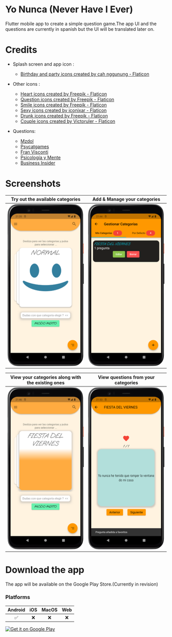 # Yo Nunca (Never Have I Ever)

Flutter mobile app to create a simple question game.The app UI and the questions are currently in spanish but the UI will be translated later on.

# Credits
- Splash screen and app icon :
  - [Birthday and party icons created by cah nggunung - Flaticon](https://www.flaticon.com/free-icons/birthday-and-party)

- Other icons :
  - [Heart icons created by Freepik - Flaticon](https://www.flaticon.com/free-icons/heart)
  - [Question icons created by Freepik - Flaticon](https://www.flaticon.com/free-icons/question)
  - [Smile icons created by Freepik - Flaticon](https://www.flaticon.com/free-icons/smile)
  - [Sexy icons created by iconixar - Flaticon](https://www.flaticon.com/free-icons/sexy)
  - [Drunk icons created by Freepik - Flaticon](https://www.flaticon.com/free-icons/drunk)
  - [Couple icons created by Victoruler - Flaticon](https://www.flaticon.com/free-icons/couple)

- Questions:
  - [Mzdol](https://www.mdzol.com/sociedad/2021/3/10/yo-nunca-70-ideas-de-preguntas-para-jugar-con-tus-amigos-144225.html)
  - [Psycatgames](https://psycatgames.com/es/magazine/party-games/never-ever/)
  - [Fran Visconti](https://www.instagram.com/franvisconti)
  - [Psicología y Mente](https://psicologiaymente.com/miscelanea/preguntas-yo-nunca)
  - [Business Insider](https://www.businessinsider.es/67-preguntas-picantes-hacerle-novio-novia-1076687)

# Screenshots
  Try out the available categories | Add & Manage your categories
  |:--------------------------:|:-----------------------------:|
  <img src="assets/images/github/image1.png" width="400"> | <img src="assets/images/github/image2.png" width="400">
  
  View your categories along with the existing ones | View questions from your categories
  |:-----------------------------------------:|:----------------------------------:|
  <img src="assets/images/github/image3.png" width="400"> | <img src="assets/images/github/image4.png" width="400">

# Download the app
  The app will be available on the Google Play Store.(Currently in revision)
  ### Platforms

  | Android | iOS | MacOS | Web |
  | :-----: | :-: | :---: | :-: |
  |   ✅    | ❌  |  ❌   | ❌  |

  <a href='https://play.google.com/store/apps/details?id=com.devdaumienebi.yonunca' target="_blank"><img alt='Get it on Google Play' src='https://play.google.com/intl/en_us/badges/static/images/badges/en_badge_web_generic.png'/></a>
